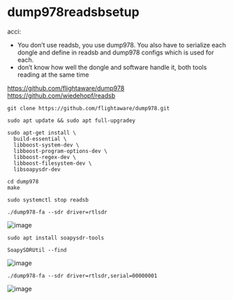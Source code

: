 # dump978readsbsetup

acci:
* You don’t use readsb, you use dump978.  You also have to serialize each dongle and define in readsb and dump978 configs which is used for each.
* don’t know how well the dongle and software handle it, both tools reading at the same time

https://github.com/flightaware/dump978
https://github.com/wiedehopf/readsb

```
git clone https://github.com/flightaware/dump978.git

sudo apt update && sudo apt full-upgradey

sudo apt-get install \
  build-essential \
  libboost-system-dev \
  libboost-program-options-dev \
  libboost-regex-dev \
  libboost-filesystem-dev \
  libsoapysdr-dev

cd dump978
make

sudo systemctl stop readsb

./dump978-fa --sdr driver=rtlsdr
```

![image](https://github.com/dirkbeer/dump978readsbsetup/assets/6425332/7a51f102-eb44-45a5-8cf2-ad0fbc1887d4)

```
sudo apt install soapysdr-tools

SoapySDRUtil --find
```

![image](https://github.com/dirkbeer/dump978readsbsetup/assets/6425332/20f7aa11-4bc2-4bdc-af70-7c4936883a70)

```
./dump978-fa --sdr driver=rtlsdr,serial=00000001
```

![image](https://github.com/dirkbeer/dump978readsbsetup/assets/6425332/d44e9429-3882-4d51-8359-ec4134833dc5)


